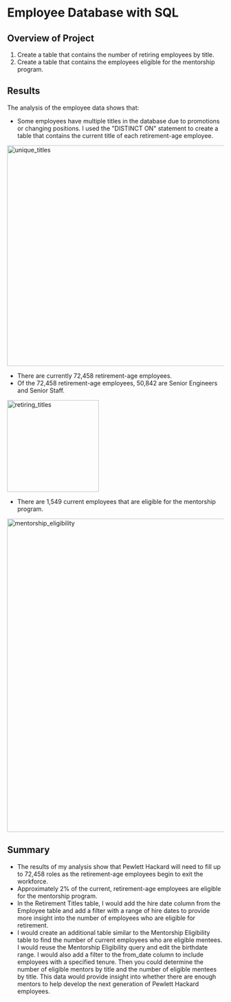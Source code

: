 # Employee Database with SQL

## Overview of Project

1. Create a table that contains the number of retiring employees by title.
2. Create a table that contains the employees eligible for the mentorship program.

## Results

The analysis of the employee data shows that:

- Some employees have multiple titles in the database due to promotions or changing positions. I used the "DISTINCT ON" statement to create a table that contains the current title of each retirement-age employee.

<img width="512" alt="unique_titles" src="https://user-images.githubusercontent.com/100643519/164933195-7921e2d3-c89c-451a-a57d-48a256973f6d.png">

- There are currently 72,458 retirement-age employees.
- Of the 72,458 retirement-age employees, 50,842 are Senior Engineers and Senior Staff.

<img width="213" alt="retiring_titles" src="https://user-images.githubusercontent.com/100643519/164933290-fc70c7b6-451e-47b1-b47b-63896c8e0c43.png">

- There are 1,549 current employees that are eligible for the mentorship program.

<img width="727" alt="mentorship_eligibility" src="https://user-images.githubusercontent.com/100643519/164933513-f29aee80-c168-4053-add3-cf5ed3106eab.png">

## Summary

- The results of my analysis show that Pewlett Hackard will need to fill up to 72,458 roles as the retirement-age employees begin to exit the workforce.
- Approximately 2% of the current, retirement-age employees are eligible for the mentorship program.
- In the Retirement Titles table, I would add the hire date column from the Employee table and add a filter with a range of hire dates to provide more insight into the number of employees who are eligible for retirement.
- I would create an additional table similar to the Mentorship Eligibility table to find the number of current employees who are eligible mentees. I would reuse the Mentorship Eligibility query and edit the birthdate range. I would also add a filter to the from_date column to include employees with a specified tenure. Then you could determine the number of eligible mentors by title and the number of eligible mentees by title. This data would provide insight into whether there are enough mentors to help develop the next generation of Pewlett Hackard employees.
